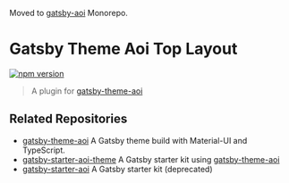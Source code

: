 Moved to [gatsby-aoi] Monorepo.

# Gatsby Theme Aoi Top Layout

[![npm version](https://badge.fury.io/js/gatsby-theme-aoi-top-layout.svg)](https://badge.fury.io/js/gatsby-theme-aoi-top-layout)

> A plugin for [gatsby-theme-aoi]

## Related Repositories

- [gatsby-theme-aoi] A Gatsby theme build with Material-UI and TypeScript.
- [gatsby-starter-aoi-theme] A Gatsby starter kit using [gatsby-theme-aoi]
- [gatsby-starter-aoi] A Gatsby starter kit (deprecated)

[gatsby-aoi]: https://github.com/cieloazul310/gatsby-aoi/ "Gatsby Aoi Monorepo"
[gatsby-theme-aoi]: https://github.com/cieloazul310/gatsby-theme-aoi/ "Gatsby Theme Aoi"
[gatsby-starter-aoi-theme]: https://github.com/cieloazul310/gatsby-theme-aoi/ "Gatsby Starter Aoi Theme"
[gatsby-starter-aoi]: https://github.com/cieloazul310/gatsby-starter-aoi/ "Gatsby Starter Aoi"
